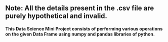 ## Note: All the details present in the .csv file are purely hypothetical and invalid.
#### This Data Science Mini Project consists of performing various operations on the given Data Frame using numpy and pandas libraries of python.
